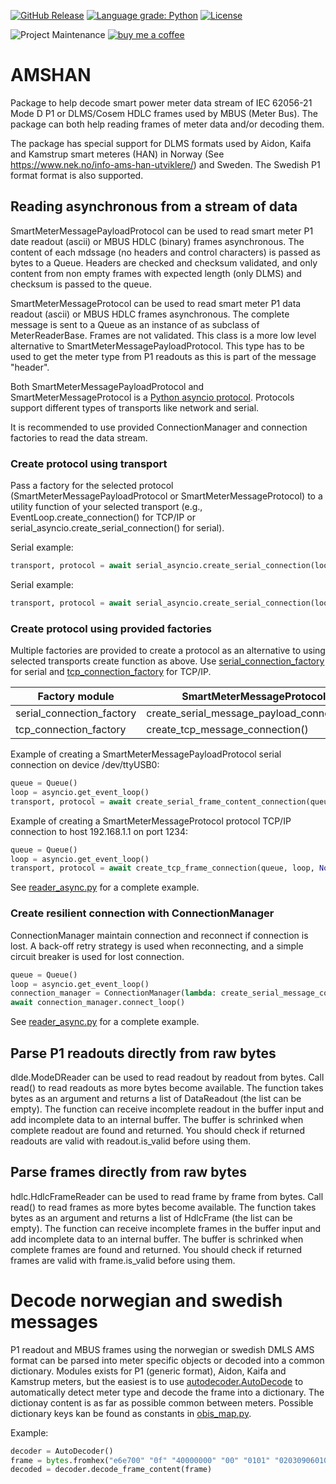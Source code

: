 [![GitHub Release](https://img.shields.io/github/release/toreamun/amshan?style=for-the-badge)](https://github.com/toreamun/amshan/releases)
[![Language grade: Python](https://img.shields.io/lgtm/grade/python/g/toreamun/amshan.svg?logo=lgtm&logoWidth=18&style=for-the-badge)](https://lgtm.com/projects/g/toreamun/amshan/context:python)
[![License](https://img.shields.io/github/license/toreamun/amshan?style=for-the-badge)](LICENSE)

![Project Maintenance](https://img.shields.io/badge/maintainer-Tore%20Amundsen%20%40toreamun-blue.svg?style=for-the-badge)
[![buy me a coffee](https://img.shields.io/badge/If%20you%20like%20it-Buy%20me%20a%20coffee-orange.svg?style=for-the-badge)](https://www.buymeacoffee.com/toreamun)

# AMSHAN

Package to help decode smart power meter data stream of IEC 62056-21 Mode D P1 or DLMS/Cosem HDLC frames used by MBUS (Meter Bus). The package can both help reading frames of meter data and/or decoding them.

The package has special support for DLMS formats used by Aidon, Kaifa and Kamstrup smart meteres (HAN) in Norway (See https://www.nek.no/info-ams-han-utviklere/) and Sweden. The Swedish P1 format format is also supported.

## Reading asynchronous from a stream of data

SmartMeterMessagePayloadProtocol can be used to read smart meter P1 date readout (ascii) or MBUS HDLC (binary) frames asynchronous. The content of each mdssage (no headers and control characters) is passed as bytes to a Queue. Headers are checked and checksum validated, and only content from non empty frames with expected length (only DLMS) and checksum is passed to the queue.

SmartMeterMessageProtocol can be used to read smart meter P1 data readout (ascii) or MBUS HDLC frames asynchronous. The complete message is sent to a Queue as an instance of as subclass of MeterReaderBase. Frames are not validated. This class is a more low level alternative to SmartMeterMessagePayloadProtocol. This type has to be used to get the meter type from P1 readouts as this is part of the message "header".

Both SmartMeterMessagePayloadProtocol and SmartMeterMessageProtocol is a [Python asyncio protocol](https://docs.python.org/3/library/asyncio-protocol.html#protocols). Protocols support different types of transports like network and serial.

It is recommended to use provided ConnectionManager and connection factories to read the data stream.

### Create protocol using transport

Pass a factory for the selected protocol (SmartMeterMessagePayloadProtocol or SmartMeterMessageProtocol) to a utility function of your selected transport (e.g., EventLoop.create_connection() for TCP/IP or serial_asyncio.create_serial_connection() for serial).

Serial example:

```python
transport, protocol = await serial_asyncio.create_serial_connection(loop, lambda: SmartMeterMessagePayloadProtocol(queue, [ModeDReader]), url = "/dev/tty01")
```

Serial example:

```python
transport, protocol = await serial_asyncio.create_serial_connection(loop, lambda: SmartMeterMessagePayloadProtocol(queue, [ModeDReader]), url = "/dev/tty01")
```

### Create protocol using provided factories

Multiple factories are provided to create a protocol as an alternative to using selected transports create function as above. Use [serial_connection_factory](serial_connection_factory.py) for serial and [tcp_connection_factory](tcp_connection_factory) for TCP/IP.

| Factory module            | SmartMeterMessageProtocol                  | SmartMeterMessagePayloadProtocol        |
| ------------------------- | ------------------------------------------ | --------------------------------------- |
| serial_connection_factory | create_serial_message_payload_connection() | create_serial_message_connection()      |
| tcp_connection_factory    | create_tcp_message_connection()            | create_tcp_message_payload_connection() |

Example of creating a SmartMeterMessagePayloadProtocol serial connection on device /dev/ttyUSB0:

```python
queue = Queue()
loop = asyncio.get_event_loop()
transport, protocol = await create_serial_frame_content_connection(queue, loop, None, url="/dev/ttyUSB0", baudrate=2400, parity=N)
```

Example of creating a SmartMeterMessageProtocol protocol TCP/IP connection to host 192.168.1.1 on port 1234:

```python
queue = Queue()
loop = asyncio.get_event_loop()
transport, protocol = await create_tcp_frame_connection(queue, loop, None, "192.168.1.1", 1234)
```

See [reader_async.py](reader_async.py) for a complete example.

### Create resilient connection with ConnectionManager

ConnectionManager maintain connection and reconnect if connection is lost. A back-off retry strategy is used when reconnecting, and a simple circuit breaker is used for lost connection.

```python
queue = Queue()
loop = asyncio.get_event_loop()
connection_manager = ConnectionManager(lambda: create_serial_message_connection(queue, loop, None, url="/dev/ttyUSB0", baudrate=2400, parity=N))
await connection_manager.connect_loop()
```

See [reader_async.py](amshan/reader_async.py) for a complete example.

## Parse P1 readouts directly from raw bytes

dlde.ModeDReader can be used to read readout by readout from bytes. Call read() to read readouts as more bytes become available. The function takes bytes as an argument and returns a list of DataReadout (the list can be empty). The function can receive incomplete readout in the buffer input and add incomplete data to an internal buffer. The buffer is schrinked when complete readout are found and returned. You should check if returned readouts are valid with readout.is_valid before using them.

## Parse frames directly from raw bytes

hdlc.HdlcFrameReader can be used to read frame by frame from bytes. Call read() to read frames as more bytes become available. The function takes bytes as an argument and returns a list of HdlcFrame (the list can be empty). The function can receive incomplete frames in the buffer input and add incomplete data to an internal buffer. The buffer is schrinked when complete frames are found and returned. You should check if returned frames are valid with frame.is_valid before using them.

# Decode norwegian and swedish messages

P1 readout and MBUS frames using the norwegian or swedish DMLS AMS format can be parsed into meter specific objects or decoded into a common dictionary. Modules exists for P1 (generic format), Aidon, Kaifa and Kamstrup meters, but the easiest is to use [autodecoder.AutoDecode](han/autodecode.py) to automatically detect meter type and decode the frame into a dictionary. The dictionay content is as far as possible common between meters. Possible dictionary keys kan be found as constants in [obis_map.py](han/obis_map.py).

Example:

```python
decoder = AutoDecoder()
frame = bytes.fromhex("e6e700" "0f" "40000000" "00" "0101" "020309060100010700ff060000011802020f00161b")
decoded = decoder.decode_frame_content(frame)
```
